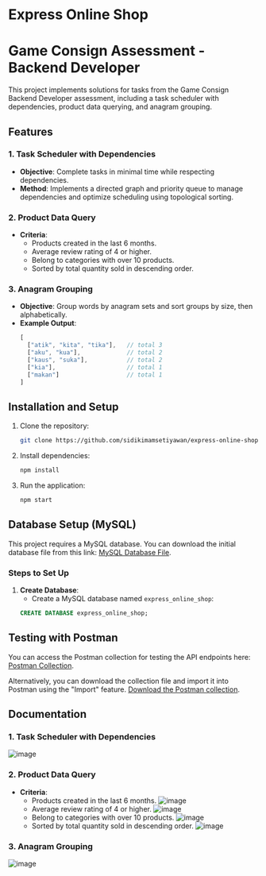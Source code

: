 # Express Online Shop
# Game Consign Assessment - Backend Developer

This project implements solutions for tasks from the Game Consign Backend Developer assessment, including a task scheduler with dependencies, product data querying, and anagram grouping.

## Features

### 1. Task Scheduler with Dependencies
- **Objective**: Complete tasks in minimal time while respecting dependencies.
- **Method**: Implements a directed graph and priority queue to manage dependencies and optimize scheduling using topological sorting.

### 2. Product Data Query
- **Criteria**:
  - Products created in the last 6 months.
  - Average review rating of 4 or higher.
  - Belong to categories with over 10 products.
  - Sorted by total quantity sold in descending order.

### 3. Anagram Grouping
- **Objective**: Group words by anagram sets and sort groups by size, then alphabetically.
- **Example Output**:
    ```javascript
    [
      ["atik", "kita", "tika"],   // total 3
      ["aku", "kua"],             // total 2
      ["kaus", "suka"],           // total 2
      ["kia"],                    // total 1
      ["makan"]                   // total 1
    ]
    ```

## Installation and Setup

1. Clone the repository:
    ```bash
    git clone https://github.com/sidikimamsetiyawan/express-online-shop.git
    ```
2. Install dependencies:
    ```bash
    npm install
    ```

3. Run the application:
    ```bash
    npm start
    ```

## Database Setup (MySQL)

This project requires a MySQL database. You can download the initial database file from this link: [MySQL Database File](https://drive.google.com/file/d/1F5AvJBU_wA1YPcZsLUq_Nm8QVpQJJMnM/view?usp=sharing).

### Steps to Set Up

1. **Create Database**: 
   - Create a MySQL database named `express_online_shop`:
   ```sql
   CREATE DATABASE express_online_shop;

## Testing with Postman

You can access the Postman collection for testing the API endpoints here: [Postman Collection](https://orange-trinity-586014.postman.co/workspace/ba2fd21e-faab-475c-ba96-402a4b6ca449/folder/9072736-c9c8d5df-ae0b-4d8f-8112-f1742058a7f9).

Alternatively, you can download the collection file and import it into Postman using the "Import" feature. [Download the Postman collection](https://drive.google.com/file/d/1xtSbEKyLTYlTULRE1VxPeiIc-PaMiaO9/view?usp=sharing).

## Documentation
### 1. Task Scheduler with Dependencies
![image](https://github.com/user-attachments/assets/04a9839f-fd42-4448-b298-f2472acdf5a9)


### 2. Product Data Query
- **Criteria**:
  - Products created in the last 6 months.
    ![image](https://github.com/user-attachments/assets/1a3d21a2-1cf8-4698-a412-2f9690aa76c8)
  - Average review rating of 4 or higher.
    ![image](https://github.com/user-attachments/assets/bf1e2419-44ba-40a1-8710-6c23190d6847)
  - Belong to categories with over 10 products.
    ![image](https://github.com/user-attachments/assets/f5b86e48-9f9c-404b-8568-4f89536f2afe)
  - Sorted by total quantity sold in descending order.
    ![image](https://github.com/user-attachments/assets/641bb4e0-c810-4d3a-9de0-b4e24ba38e63)

### 3. Anagram Grouping
![image](https://github.com/user-attachments/assets/f401aefa-f6e7-497c-a9c4-5f265530b90c)
